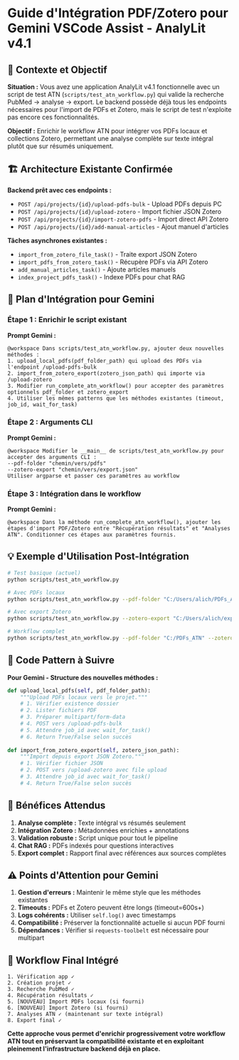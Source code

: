 # Guide d'Intégration PDF/Zotero pour Gemini VSCode Assist - AnalyLit v4.1

## 🎯 **Contexte et Objectif**

**Situation :** Vous avez une application AnalyLit v4.1 fonctionnelle avec un script de test ATN (`scripts/test_atn_workflow.py`) qui valide la recherche PubMed → analyse → export. Le backend possède déjà tous les endpoints nécessaires pour l'import de PDFs et Zotero, mais le script de test n'exploite pas encore ces fonctionnalités.

**Objectif :** Enrichir le workflow ATN pour intégrer vos PDFs locaux et collections Zotero, permettant une analyse complète sur texte intégral plutôt que sur résumés uniquement.

## 🏗️ **Architecture Existante Confirmée**

**Backend prêt avec ces endpoints :**
- `POST /api/projects/{id}/upload-pdfs-bulk` - Upload PDFs depuis PC
- `POST /api/projects/{id}/upload-zotero` - Import fichier JSON Zotero
- `POST /api/projects/{id}/import-zotero-pdfs` - Import direct API Zotero
- `POST /api/projects/{id}/add-manual-articles` - Ajout manuel d'articles

**Tâches asynchrones existantes :**
- `import_from_zotero_file_task()` - Traite export JSON Zotero
- `import_pdfs_from_zotero_task()` - Récupère PDFs via API Zotero
- `add_manual_articles_task()` - Ajoute articles manuels
- `index_project_pdfs_task()` - Indexe PDFs pour chat RAG

## 🚀 **Plan d'Intégration pour Gemini**

### **Étape 1 : Enrichir le script existant**

**Prompt Gemini :**
```
@workspace Dans scripts/test_atn_workflow.py, ajouter deux nouvelles méthodes :
1. upload_local_pdfs(pdf_folder_path) qui upload des PDFs via l'endpoint /upload-pdfs-bulk
2. import_from_zotero_export(zotero_json_path) qui importe via /upload-zotero
3. Modifier run_complete_atn_workflow() pour accepter des paramètres optionnels pdf_folder et zotero_export
4. Utiliser les mêmes patterns que les méthodes existantes (timeout, job_id, wait_for_task)
```

### **Étape 2 : Arguments CLI**

**Prompt Gemini :**
```
@workspace Modifier le __main__ de scripts/test_atn_workflow.py pour accepter des arguments CLI :
--pdf-folder "chemin/vers/pdfs"
--zotero-export "chemin/vers/export.json"
Utiliser argparse et passer ces paramètres au workflow
```

### **Étape 3 : Intégration dans le workflow**

**Prompt Gemini :**
```
@workspace Dans la méthode run_complete_atn_workflow(), ajouter les étapes d'import PDF/Zotero entre "Récupération résultats" et "Analyses ATN". Conditionner ces étapes aux paramètres fournis.
```

## 💡 **Exemple d'Utilisation Post-Intégration**

```bash
# Test basique (actuel)
python scripts/test_atn_workflow.py

# Avec PDFs locaux
python scripts/test_atn_workflow.py --pdf-folder "C:/Users/alich/PDFs_ATN"

# Avec export Zotero
python scripts/test_atn_workflow.py --zotero-export "C:/Users/alich/export_zotero.json"

# Workflow complet
python scripts/test_atn_workflow.py --pdf-folder "C:/PDFs_ATN" --zotero-export "C:/zotero.json"
```

## 🔧 **Code Pattern à Suivre**

**Pour Gemini - Structure des nouvelles méthodes :**

```python
def upload_local_pdfs(self, pdf_folder_path):
    """Upload PDFs locaux vers le projet."""
    # 1. Vérifier existence dossier
    # 2. Lister fichiers PDF
    # 3. Préparer multipart/form-data
    # 4. POST vers /upload-pdfs-bulk
    # 5. Attendre job_id avec wait_for_task()
    # 6. Return True/False selon succès
    
def import_from_zotero_export(self, zotero_json_path):
    """Import depuis export JSON Zotero."""
    # 1. Vérifier fichier JSON
    # 2. POST vers /upload-zotero avec file upload
    # 3. Attendre job_id avec wait_for_task()
    # 4. Return True/False selon succès
```

## 🎯 **Bénéfices Attendus**

1. **Analyse complète :** Texte intégral vs résumés seulement
2. **Intégration Zotero :** Métadonnées enrichies + annotations
3. **Validation robuste :** Script unique pour tout le pipeline
4. **Chat RAG :** PDFs indexés pour questions interactives
5. **Export complet :** Rapport final avec références aux sources complètes

## ⚠️ **Points d'Attention pour Gemini**

1. **Gestion d'erreurs :** Maintenir le même style que les méthodes existantes
2. **Timeouts :** PDFs et Zotero peuvent être longs (timeout=600s+)
3. **Logs cohérents :** Utiliser `self.log()` avec timestamps
4. **Compatibilité :** Préserver la fonctionnalité actuelle si aucun PDF fourni
5. **Dépendances :** Vérifier si `requests-toolbelt` est nécessaire pour multipart

## 🔄 **Workflow Final Intégré**

```
1. Vérification app ✓
2. Création projet ✓  
3. Recherche PubMed ✓
4. Récupération résultats ✓
5. [NOUVEAU] Import PDFs locaux (si fourni)
6. [NOUVEAU] Import Zotero (si fourni)  
7. Analyses ATN ✓ (maintenant sur texte intégral)
8. Export final ✓
```

**Cette approche vous permet d'enrichir progressivement votre workflow ATN tout en préservant la compatibilité existante et en exploitant pleinement l'infrastructure backend déjà en place.**